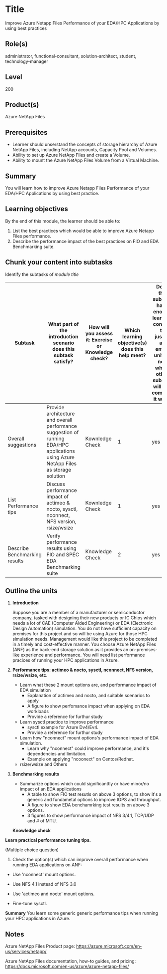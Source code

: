 # Title

Improve Azure Netapp Files Performance of your EDA/HPC Applications by using best practices

## Role(s)

administrator, functional-consultant, solution-architect, student, technology-manager

## Level

200

## Product(s)

Azure NetApp Files

## Prerequisites

- Learner should unserstand the concepts of storage hierarchy of Azure NetApp Files, including NetApp accounts, Capacity Pool and Volumes. 
- Ability to set up Azure NetApp Files and create a Volume.
- Ability to mount the Azure NetApp Files Volume from a Virtual Machine.

## Summary

You will learn how to improve Azure Netapp Files Performance of your EDA/HPC Applications by using best practice.

## Learning objectives

By the end of this module, the learner should be able to:
1. List the best practices which would be able to improve Azure Netapp Files performance.
2. Describe the performance impact of the best practices on FIO and EDA Benchmarking suite. 

## Chunk your content into subtasks

Identify the subtasks of *module title*

| Subtask | What part of the introduction scenario does this subtask satisfy? | How will you assess it: **Exercise or Knowledge check**? | Which learning objective(s) does this help meet? | Does the subtask have enough learning content to justify an entire unit? If not, which other subtask will you combine it with? |
| ---- | ---- | ---- | ---- | ---- |
| Overall suggestions | Provide architecture and overall performance suggestion of running EDA/HPC applications using Azure NetApp Files as storage solution | Kownledge Check | 1 | yes |
| List Performance tips | Discuss performance impact of actimeo & nocto, sysctl, nconnect, NFS version, rsize/wsize | Kownledge Check | 1 | yes |
| Describe Benchmarking results | Verify performance results using FIO and SPEC EDA Benchmarking suite| Knowledge Check | 2 | yes |

## Outline the units

1. **Introduction**

    Suppose you are a member of a manufacturer or semiconductor company, tasked with designing their new products or IC Chips which needs a lot of CAE (Computer Aided Engineering) or EDA (Electronic Design Automation) simulation. You do not have sufficient capacity on premises for this project and so will be using Azure for those HPC simulation needs. Management would like this project to be completed in a timely and cost-effective manner. You choose Azure NetApp Files (ANF) as the back-end storage solution as it provides an on-premises-like experience and performance. You will need list performance pracices of running your HPC applications in Azure.

5. **Performance tips: actimeo & nocto, sysctl, nconnect, NFS version, rsize/wsize, etc.**
    - Learn what these 2 mount options are, and performance impact of EDA simulation
        - Explanation of actimeo and nocto, and suitable scenarios to apply
        - A figure to show perfomance impact when applying on EDA workloads
        - Provide a reference for furthur study
    - Learn sysctl practice to improve performance
        - sysctl example for Azure Dv4/Ev4.
        - Provide a reference for furthur study
    - Learn how "nconnect" mount options's performance impact of EDA simulation.
        - Learn why "nconnect" could improve performance, and it's dependencies and limitation.
        - Example on applying "ncoonect" on Centos/Redhat.
    - rsize/wsize and Others
8. **Benchmarking results**
    - Summarize options which could significanttly or have minor/no impact of an EDA applications 
        - A table to show FIO test resutls on above 3 options, to show it's a generic and fundametal options to improve IOPS and throughput. 
        - A figure to show EDA benchamrking test results on above 3 options.
        - 3 figures to show performance impact of NFS 3/4.1, TCP/UDP and # of MTU.

    **Knowledge check**


**Learn practical performance tuning tips.**

(Multiple choice question)

1. Check the option(s) which can improve overall performance when running EDA applications on ANF:

- Use 'nconnect' mount options.

- Use NFS 4.1 instead of NFS 3.0

- Use 'actimeo and nocto' mount options.

- Fine-tune sysctl.

**Summary**
You learn some generic generic performance tips when running your HPC applications in Azure.

## Notes

Azure NetApp Files Product page:
https://azure.microsoft.com/en-us/services/netapp/ 

Azure NetApp Files documentation, how-to guides, and pricing:
https://docs.microsoft.com/en-us/azure/azure-netapp-files/
